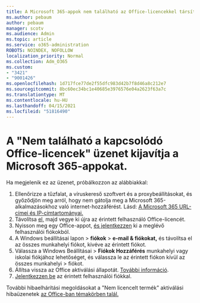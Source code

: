 ```yaml
---
title: A Microsoft 365-appok nem található az Office-licencekkel társított üzenet kijavítva
ms.author: pebaum
author: pebaum
manager: scotv
ms.audience: Admin
ms.topic: article
ms.service: o365-administration
ROBOTS: NOINDEX, NOFOLLOW
localization_priority: Normal
ms.collection: Adm_O365
ms.custom:
- "3421"
- "9001426"
ms.openlocfilehash: 1d717fce77de2f55dfc983d42b7f8d46a8c212e7
ms.sourcegitcommit: 8bc60ec34bc1e40685e3976576e04a2623f63a7c
ms.translationtype: MT
ms.contentlocale: hu-HU
ms.lasthandoff: 04/15/2021
ms.locfileid: "51816490"
---
```

# <a name="fixing-the-microsoft-365-apps-couldnt-find-office-licenses-associated-message"></a>A "Nem található a kapcsolódó Office-licencek" üzenet kijavítja a Microsoft 365-appokat.

Ha megjelenik ez az üzenet, próbálkozzon az alábbiakkal:

1. Ellenőrizze a tűzfalat, a víruskereső szoftvert és a proxybeállításokat, és győződjön meg arról, hogy nem gátolja meg a Microsoft 365-alkalmazásokhoz való internet-hozzáférést. Lásd: [A Microsoft 365 URL-címei és IP-címtartományai.](https://docs.microsoft.com/office365/enterprise/urls-and-ip-address-ranges)
2. Távolítsa [el,](https://docs.microsoft.com/microsoft-365/admin/manage/assign-licenses-to-users) majd vegye ki újra az érintett felhasználó Office-licencét. 
3. Nyisson meg egy Office-appot, [és jelentkezzen](https://support.office.com/article/5a20dc11-47e9-4b6f-945d-478cb6d92071) ki a meglévő felhasználói fiókokból.
4. A Windows beállításai lapon > **fiókok**  >  **e-mail & fiókokat,** és távolítsa el az összes munkahelyi fiókot, kivéve az érintett fiókot.
5. Válassza a Windows Beállításai > **Fiókok Hozzáférés** munkahelyi vagy iskolai fiókjához lehetőséget, és válassza le az érintett fiókon kívül az összes munkahelyi  >  fiókot.
6. Állítsa vissza az Office aktiválási állapotát. [További információ](https://docs.microsoft.com/office365/troubleshoot/activation/reset-office-365-proplus-activation-state).
7. [Jelentkezzen be](https://support.office.com/article/628ea040-f265-49de-b986-be09c3ebf8a9) az érintett felhasználói fiókkal.

További hibaelhárítási megoldásokat a "Nem licencelt termék" aktiválási hibaüzenetek [az Office-ban témakörben talál.](https://support.office.com/Article/0d23d3c0-c19c-4b2f-9845-5344fedc4380)
